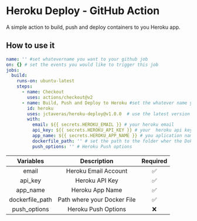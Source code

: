 # Heroku Deploy - GitHub Action

A simple action to build, push and deploy containers to you  Heroku app.

## How to use it

```yml
name: '' #set whatevername you want to your github job
on: {} # set the events you would like to trigger this job
jobs:
  build:
    runs-on: ubuntu-latest
    steps:
      - name: Checkout
        uses: actions/checkout@v2
      - name: Build, Push and Deploy to Heroku #set the whatever name you want to this step
        id: heroku
        uses: jctaveras/heroku-deploy@v1.0.0  # use the latest version of the action
        with:
          email: ${{ secrets.HEROKU_EMAIL }} # your heroku email
          api_key: ${{ secrets.HEROKU_API_KEY }} # your  heroku api key
          app_name: ${{ secrets.HEROKU_APP_NAME }} # you aplication name
          dockerfile_path: '' # set the path to the folder wher the Dokerfile is located
          push_options: '' # Heroku Push options
```

| Variables          | Description                         | Required       |
|:----------------:|:-----------------------------:|:-------------:|
| email                | Heroku Email Account          | ✅               |
| api_key             | Heroku API Key                    | ✅               |
| app_name         | Heroku App Name               | ✅               |
| dockerfile_path | Path where your Docker File | ✅               |
| push_options             | Heroku Push Options           | ❌               |
